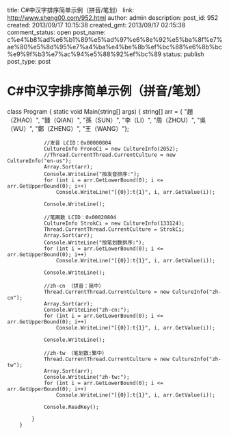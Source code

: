 title: C#中汉字排序简单示例（拼音/笔划）
link: http://www.sheng00.com/952.html
author: admin
description: 
post_id: 952
created: 2013/09/17 10:15:38
created_gmt: 2013/09/17 02:15:38
comment_status: open
post_name: c%e4%b8%ad%e6%b1%89%e5%ad%97%e6%8e%92%e5%ba%8f%e7%ae%80%e5%8d%95%e7%a4%ba%e4%be%8b%ef%bc%88%e6%8b%bc%e9%9f%b3%e7%ac%94%e5%88%92%ef%bc%89
status: publish
post_type: post

# C#中汉字排序简单示例（拼音/笔划）

class Program
        {
            static void Main(string[] args)
            {
                string[] arr = { "趙（ZHAO）", "錢（QIAN）", "孫（SUN）", "李（LI）", "周（ZHOU）", "吳（WU）", "鄭（ZHENG）", "王（WANG）"};
    
                //发音 LCID：0x00000804
                CultureInfo PronoCi = new CultureInfo(2052);
                //Thread.CurrentThread.CurrentCulture = new CultureInfo("en-us"); 
                Array.Sort(arr);
                Console.WriteLine("按发音排序:");
                for (int i = arr.GetLowerBound(0); i <= arr.GetUpperBound(0); i++)
                    Console.WriteLine("[{0}]:t{1}", i, arr.GetValue(i));
    
                Console.WriteLine();
    
                //笔画数 LCID：0x00020804
                CultureInfo StrokCi = new CultureInfo(133124);
                Thread.CurrentThread.CurrentCulture = StrokCi; 
                Array.Sort(arr);
                Console.WriteLine("按笔划数排序:");
                for (int i = arr.GetLowerBound(0); i <= arr.GetUpperBound(0); i++)
                    Console.WriteLine("[{0}]:t{1}", i, arr.GetValue(i));
    
                Console.WriteLine();
    
                //zh-cn （拼音：简中）
                Thread.CurrentThread.CurrentCulture = new CultureInfo("zh-cn");
                Array.Sort(arr);
                Console.WriteLine("zh-cn:");
                for (int i = arr.GetLowerBound(0); i <= arr.GetUpperBound(0); i++)
                    Console.WriteLine("[{0}]:t{1}", i, arr.GetValue(i));
    
                Console.WriteLine();
    
                //zh-tw （笔划数:繁中）
                Thread.CurrentThread.CurrentCulture = new CultureInfo("zh-tw");
                Array.Sort(arr);
                Console.WriteLine("zh-tw:");
                for (int i = arr.GetLowerBound(0); i <= arr.GetUpperBound(0); i++)
                    Console.WriteLine("[{0}]:t{1}", i, arr.GetValue(i));
    
                Console.ReadKey();
    
            }
        }